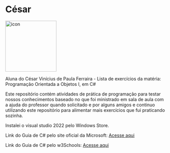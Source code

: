 # César

<div style="display: flex; align-items: flex-start;"><img src="https://techstack-generator.vercel.app/csharp-icon.svg" alt="icon" align="left" width="160" /></div>

Aluna do César Vinícius de Paula Ferraira - Lista de exercícios da matéria: Programação Orientada a Objetos I, em C#

Este repositório contém atividades de prática de programação para testar nossos conhecimentos baseado no que foi ministrado em sala de aula com a ajuda do professor quando solicitado e por alguns amigos e continuo utilizando este repositório para alimentar mais exercícios que fui praticando sozinha.

Instalei o visual studio 2022 pelo Windows Store.

Link do Guia de C# pelo site oficial da Microsoft: <a href= "https://learn.microsoft.com/pt-br/dotnet/csharp/"> Acesse aqui</a>

Link do Guia de C# pelo w3Schools: <a href= "https://www.w3schools.com/cs/index.php"> Acesse aqui</a>
